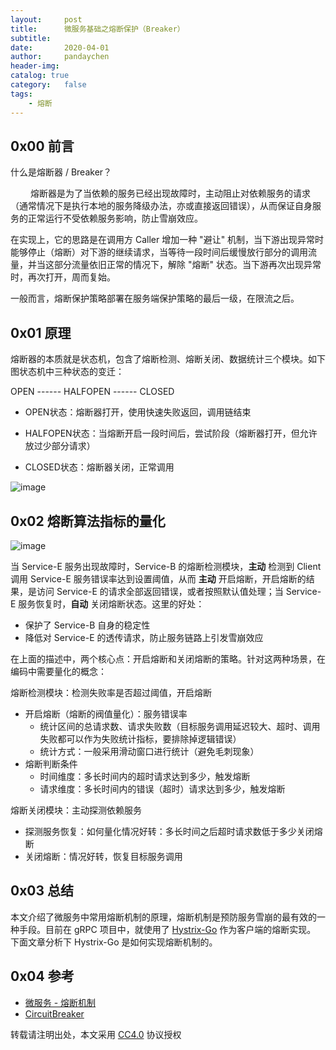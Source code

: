 ```yaml
---
layout:     post
title:      微服务基础之熔断保护（Breaker）
subtitle:
date:       2020-04-01
author:     pandaychen
header-img:
catalog: true
category:   false
tags:
    - 熔断
---
```



##  0x00    前言

什么是熔断器 / Breaker？

&emsp;&emsp; 熔断器是为了当依赖的服务已经出现故障时，主动阻止对依赖服务的请求（通常情况下是执行本地的服务降级办法，亦或直接返回错误），从而保证自身服务的正常运行不受依赖服务影响，防止雪崩效应。

在实现上，它的思路是在调用方 Caller 增加一种 "避让" 机制，当下游出现异常时能够停止（熔断）对下游的继续请求，当等待一段时间后缓慢放行部分的调用流量，并当这部分流量依旧正常的情况下，解除 "熔断" 状态。当下游再次出现异常时，再次打开，周而复始。

一般而言，熔断保护策略部署在服务端保护策略的最后一级，在限流之后。

##  0x01	原理
熔断器的本质就是状态机，包含了熔断检测、熔断关闭、数据统计三个模块。如下图状态机中三种状态的变迁：

OPEN ------ HALFOPEN ------ CLOSED

-	OPEN状态：熔断器打开，使用快速失败返回，调用链结束

-	HALFOPEN状态：当熔断开启一段时间后，尝试阶段（熔断器打开，但允许放过少部分请求）

-	CLOSED状态：熔断器关闭，正常调用

![image](https://s1.ax1x.com/2020/04/24/J0JYb8.png)

##	0x02	熔断算法指标的量化

![image](https://s1.ax1x.com/2020/04/23/J093dg.png)

当 Service-E 服务出现故障时，Service-B 的熔断检测模块，**主动** 检测到 Client 调用 Service-E 服务错误率达到设置阈值，从而 **主动** 开启熔断，开启熔断的结果，是访问 Service-E 的请求全部返回错误，或者按照默认值处理；当 Service-E 服务恢复时，**自动** 关闭熔断状态。这里的好处：
-   保护了 Service-B 自身的稳定性
-   降低对 Service-E 的透传请求，防止服务链路上引发雪崩效应

在上面的描述中，两个核心点：开启熔断和关闭熔断的策略。针对这两种场景，在编码中需要量化的概念：

熔断检测模块：检测失败率是否超过阈值，开启熔断
-   开启熔断（熔断的阀值量化）：服务错误率
	-   统计区间的总请求数、请求失败数（目标服务调用延迟较大、超时、调用失败都可以作为失败统计指标，要排除掉逻辑错误）
	-	统计方式：一般采用滑动窗口进行统计（避免毛刺现象）
-	熔断判断条件
	-	时间维度：多长时间内的超时请求达到多少，触发熔断
	-	请求维度：多长时间内的错误（超时）请求达到多少，触发熔断

熔断关闭模块：主动探测依赖服务
-	探测服务恢复：如何量化情况好转：多长时间之后超时请求数低于多少关闭熔断
-	关闭熔断：情况好转，恢复目标服务调用

##	0x03	总结
本文介绍了微服务中常用熔断机制的原理，熔断机制是预防服务雪崩的最有效的一种手段。目前在 gRPC 项目中，就使用了 [Hystrix-Go](https://github.com/afex/hystrix-go) 作为客户端的熔断实现。
下面文章分析下 Hystrix-Go 是如何实现熔断机制的。

##  0x04	参考
-   [微服务 - 熔断机制](http://blog.zhuxingsheng.com/blog/micro-service-fuse-mechanism.html)
-   [CircuitBreaker](https://martinfowler.com/bliki/CircuitBreaker.html)

转载请注明出处，本文采用 [CC4.0](http://creativecommons.org/licenses/by-nc-nd/4.0/) 协议授权